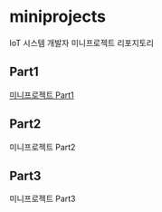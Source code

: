 # miniprojects
IoT 시스템 개발자 미니프로젝트 리포지토리

## Part1
[미니프로젝트 Part1](https://github.com/CodingNewbie0/miniprojects/tree/main/part1)

## Part2
미니프로젝트 Part2

## Part3
미니프로젝트 Part3
